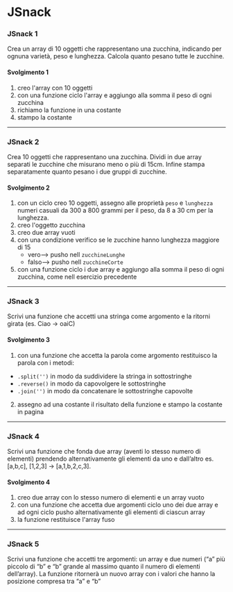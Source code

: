 # JSnack

### **JSnack 1**

Crea un array di 10 oggetti che rappresentano una zucchina, indicando per ognuna varietà, peso e lunghezza.
Calcola quanto pesano tutte le zucchine.

#### Svolgimento 1

1. creo l'array con 10 oggetti
2. con una funzione ciclo l'array e aggiungo alla somma il peso di ogni zucchina
3. richiamo la funzione in una costante
4. stampo la costante

<hr>

### **JSnack 2**

Crea 10 oggetti che rappresentano una zucchina.
Dividi in due array separati le zucchine che misurano meno o più di 15cm.
Infine stampa separatamente quanto pesano i due gruppi di zucchine.

#### Svolgimento 2

1. con un ciclo creo 10 oggetti, assegno alle proprietà `peso` e `lunghezza` numeri casuali da 300 a 800 grammi per il peso, da 8 a 30 cm per la lunghezza.
2. creo l'oggetto zucchina
3. creo due array vuoti
4. con una condizione verifico se le zucchine hanno lunghezza maggiore di 15
   - vero--> pusho nell `zucchineLunghe`
   - falso--> pusho nell `zucchineCorte`
5. con una funzione ciclo i due array e aggiungo alla somma il peso di ogni zucchina, come nell esercizio precedente

<hr>

### **JSnack 3**

Scrivi una funzione che accetti una stringa come argomento e la ritorni girata (es. Ciao -> oaiC)

#### Svolgimento 3

1. con una funzione che accetta la parola come argomento restituisco la parola con i metodi:

- `.split('')` in modo da suddividere la stringa in sottostringhe
- `.reverse()` in modo da capovolgere le sottostringhe
- `.join('')` in modo da concatenare le sottostringhe capovolte

2. assegno ad una costante il risultato della funzione e stampo la costante in pagina

<hr>

### **JSnack 4**

Scrivi una funzione che fonda due array (aventi lo stesso numero di elementi) prendendo alternativamente gli elementi da uno e dall’altro
es. [a,b,c], [1,2,3] → [a,1,b,2,c,3].

#### Svolgimento 4

1. creo due array con lo stesso numero di elementi e un array vuoto
2. con una funzione che accetta due argomenti ciclo uno dei due array e ad ogni ciclo pusho alternativamente gli elementi di ciascun array
3. la funzione restituisce l'array fuso

<hr>

### **JSnack 5**

Scrivi una funzione che accetti tre argomenti:
un array e due numeri (“a” più piccolo di “b” e “b” grande al massimo quanto il numero di elementi dell’array).
La funzione ritornerà un nuovo array con i valori che hanno la posizione compresa tra “a” e “b”
